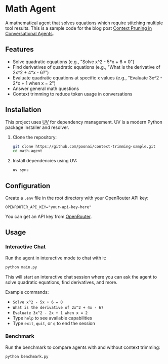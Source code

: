 # Math Agent

A mathematical agent that solves equations which require stitching multiple tool results. This is a sample code for the blog post [Context Pruning in Conversational Agents](https://poonai.xyz/posts/context-pruning-in-conversational-agent/).

## Features

- Solve quadratic equations (e.g., "Solve x^2 - 5*x + 6 = 0")
- Find derivatives of quadratic equations (e.g., "What is the derivative of 2x^2 + 4*x - 6?")
- Evaluate quadratic equations at specific x values (e.g., "Evaluate 3x^2 - 2*x + 1 when x = 2")
- Answer general math questions
- Context trimming to reduce token usage in conversations

## Installation

This project uses [UV](https://github.com/astral-sh/uv) for dependency management. UV is a modern Python package installer and resolver.

1. Clone the repository:
   ```bash
   git clone https://github.com/poonai/context-trimming-sample.git
   cd math-agent
   ```

2. Install dependencies using UV:
   ```bash
   uv sync
   ```

## Configuration

Create a `.env` file in the root directory with your OpenRouter API key:

```
OPENROUTER_API_KEY="your-api-key-here"
```

You can get an API key from [OpenRouter](https://openrouter.ai/).

## Usage

### Interactive Chat

Run the agent in interactive mode to chat with it:

```bash
python main.py
```

This will start an interactive chat session where you can ask the agent to solve quadratic equations, find derivatives, and more.

Example commands:
- `Solve x^2 - 5x + 6 = 0`
- `What is the derivative of 2x^2 + 4x - 6?`
- `Evaluate 3x^2 - 2x + 1 when x = 2`
- Type `help` to see available capabilities
- Type `exit`, `quit`, or `q` to end the session

### Benchmark

Run the benchmark to compare agents with and without context trimming:

```bash
python benchmark.py
```
